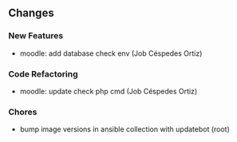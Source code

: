 ## Changes

### New Features

* moodle: add database check env (Job Céspedes Ortiz)

### Code Refactoring

* moodle: update check php cmd (Job Céspedes Ortiz)

### Chores

* bump image versions in ansible collection with updatebot (root)
